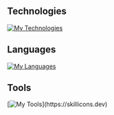 ## Technologies

[![My Technologies](https://skillicons.dev/icons?i=react,linux)](https://skillicons.dev)

## Languages

[![My Languages](https://skillicons.dev/icons?i=html,css,sass,js,ts)](https://skillicons.dev)

## Tools

[![My Tools](https://skillicons.dev/icons?i=figma,ai,vscode,discord,git,github,gitlab,stackoverflow,netlify,replit,codepen,docker,)](https://skillicons.dev)
